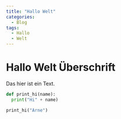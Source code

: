 ```yaml
---
title: "Hallo Welt"
categories:
  - Blog
tags:
  - Hallo
  - Welt
---
```


# Hallo Welt Überschrift

Das hier ist ein Text.

```python
def print_hi(name):
  print("Hi" + name)

print_hi("Arne")
```

```

